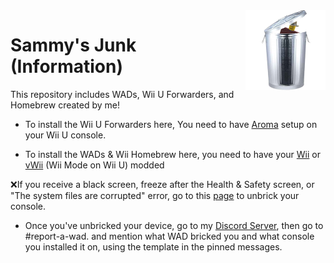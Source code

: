 <img src="Sammy Junk.png" align="right" width="128" height="128"  />

# Sammy's Junk (Information)

This repository includes WADs, Wii U Forwarders, and Homebrew created by me!

* To install the Wii U Forwarders here, You need to have [Aroma](https://wiiu.hacks.guide/#/aroma/getting-started) setup on your Wii U console.

* To install the WADs & Wii Homebrew here, you need to have your [Wii](https://wii.hacks.guide/) or [vWii](https://wiiu.hacks.guide/#/vwii-modding) (Wii Mode on Wii U) modded

❌If you receive a black screen, freeze after the Health & Safety screen, or "The system files are corrupted" error, go to this [page](https://wiki.hacks.guide/wiki/Wii:Banner_Unbrick) to unbrick your console. 
* Once you've unbricked your device, go to my [Discord Server](https://discord.gg/sUCdKT6P), then go to #report-a-wad. and mention what WAD bricked you and what console you installed it on, using the template in the pinned messages.
